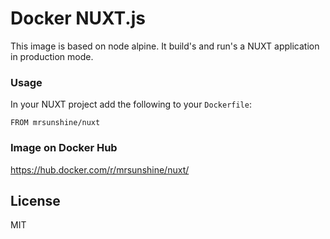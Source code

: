 # Docker NUXT.js

This image is based on node alpine. It build's and run's a NUXT application in production mode.

### Usage

 In your NUXT project add the following to your `Dockerfile`:

```
FROM mrsunshine/nuxt
```

### Image on Docker Hub

https://hub.docker.com/r/mrsunshine/nuxt/


## License

MIT
